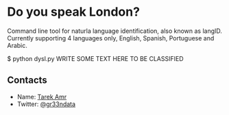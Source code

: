 Do you speak London?
====================

Command line tool for naturla language identification, also known as langID. Currently supporting 4 languages only, English, Spanish, Portuguese and Arabic.

$ python dysl.py WRITE SOME TEXT HERE TO BE CLASSIFIED

Contacts
--------
 
+ Name: [Tarek Amr](http://tarekamr.appspot.com/)
+ Twitter: [@gr33ndata](https://twitter.com/gr33ndata)
